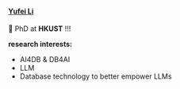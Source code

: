 #### [Yufei Li](https://fei.host.sophylee.top/about)

🎉 PhD at **HKUST** !!!

**research interests:**
- AI4DB & DB4AI
- LLM
- Database technology to better empower LLMs 
